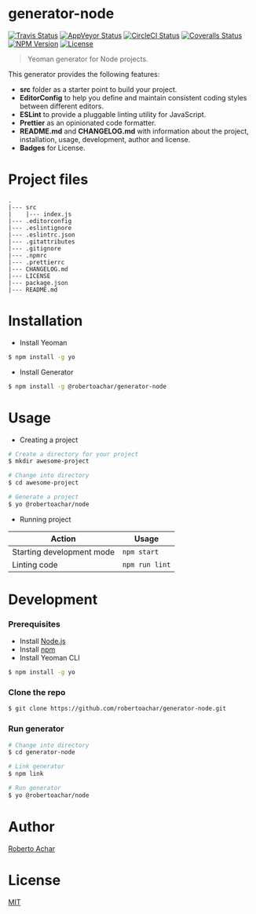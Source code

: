 # generator-node

[![Travis Status][travis-badge]][travis-url]
[![AppVeyor Status][appveyor-badge]][appveyor-url]
[![CircleCI Status][circleci-badge]][circleci-url]
[![Coveralls Status][coveralls-badge]][coveralls-url]
[![NPM Version][npm-badge]][npm-url]
[![License][license-badge]][license-url]

> Yeoman generator for Node projects.

This generator provides the following features:

- **src** folder as a starter point to build your project.
- **EditorConfig** to help you define and maintain consistent coding styles between different editors.
- **ESLint** to provide a pluggable linting utility for JavaScript.
- **Prettier** as an opinionated code formatter.
- **README.md** and **CHANGELOG.md** with information about the project, installation, usage, development, author and license.
- **Badges** for License.

# Project files

```text
.
|--- src
|    |--- index.js
|--- .editorconfig
|--- .eslintignore
|--- .eslintrc.json
|--- .gitattributes
|--- .gitignore
|--- .npmrc
|--- .prettierrc
|--- CHANGELOG.md
|--- LICENSE
|--- package.json
|--- README.md
```

# Installation

- Install Yeoman

```bash
$ npm install -g yo
```

- Install Generator

```bash
$ npm install -g @robertoachar/generator-node
```

# Usage

- Creating a project

```bash
# Create a directory for your project
$ mkdir awesome-project

# Change into directory
$ cd awesome-project

# Generate a project
$ yo @robertoachar/node
```

- Running project

| Action                    | Usage          |
| ------------------------- | -------------- |
| Starting development mode | `npm start`    |
| Linting code              | `npm run lint` |

# Development

### Prerequisites

- Install [Node.js](https://nodejs.org)
- Install [npm](https://www.npmjs.com/)
- Install Yeoman CLI

```bash
$ npm install -g yo
```

### Clone the repo

```bash
$ git clone https://github.com/robertoachar/generator-node.git
```

### Run generator

```bash
# Change into directory
$ cd generator-node

# Link generator
$ npm link

# Run generator
$ yo @robertoachar/node
```

# Author

[Roberto Achar](https://twitter.com/robertoachar)

# License

[MIT](https://github.com/robertoachar/generator-node/blob/master/LICENSE)

[travis-badge]: https://travis-ci.org/robertoachar/generator-node.svg?branch=master
[travis-url]: https://travis-ci.org/robertoachar/generator-node
[appveyor-badge]: https://ci.appveyor.com/api/projects/status/github/robertoachar/generator-node?branch=master&svg=true
[appveyor-url]: https://ci.appveyor.com/project/robertoachar/generator-node
[circleci-badge]: https://circleci.com/gh/robertoachar/generator-node/tree/master.svg?style=shield
[circleci-url]: https://circleci.com/gh/robertoachar/generator-node
[coveralls-badge]: https://coveralls.io/repos/github/robertoachar/generator-node/badge.svg?branch=master
[coveralls-url]: https://coveralls.io/github/robertoachar/generator-node?branch=master
[npm-badge]: https://img.shields.io/npm/v/@robertoachar/generator-node.svg
[npm-url]: https://www.npmjs.com/package/@robertoachar/generator-node
[license-badge]: https://img.shields.io/github/license/robertoachar/generator-node.svg
[license-url]: https://opensource.org/licenses/MIT
